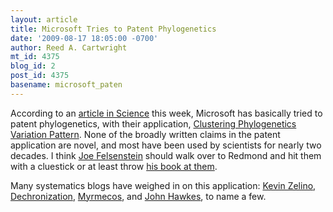 ```yaml
---
layout: article
title: Microsoft Tries to Patent Phylogenetics
date: '2009-08-17 18:05:00 -0700'
author: Reed A. Cartwright
mt_id: 4375
blog_id: 2
post_id: 4375
basename: microsoft_paten
---
```

According to an [article in Science](http://www.sciencemag.org/cgi/content/short/325/5941/664) this week, Microsoft has basically tried to patent phylogenetics, with their application, [Clustering Phylogenetics Variation Pattern](http://www.google.com/patents/about?id=gHezAAAAEBAJ).  None of the broadly written claims in the patent application are novel, and most have been used by scientists for nearly two decades.  I think [Joe Felsenstein](http://evolution.genetics.washington.edu/felsenstein.html) should walk over to Redmond and hit them with a cluestick or at least throw [his book at them](http://www.sinauer.com/detail.php?id=1775).

Many systematics blogs have weighed in on this application: [Kevin Zelino](http://www.zelnio.org/2009/08/14/patenting-systematics-revisited/), [Dechronization](http://treethinkers.blogspot.com/2009/08/microsoft-patents-phylogenetic.html), [Myrmecos](http://myrmecos.wordpress.com/2009/08/13/will-microsoft-own-phylogenetics/), and [John Hawkes](http://johnhawks.net/weblog/topics/biotech/patents/systematics-microsoft-patent-comparative-method-pennisi-2009.html), to name a few.
